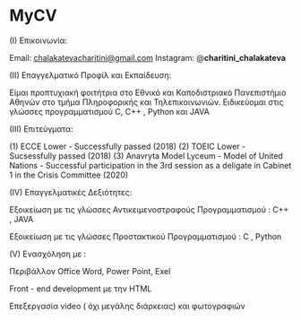 # MyCV

(I) Επικοινωνία:

Email: chalakatevacharitini@gmail.com 
Instagram: @__charitini_chalakateva__

(II) Επαγγελματικό Προφίλ και Εκπαίδευση:

Είμαι προπτυχιακή φοιτήτρια στο Εθνικό και Καποδιστριακό Πανεπιστήμιο Αθηνών στο τμήμα Πληροφορικής και Τηλεπικοινωνιών. Ειδικεύομαι στις γλώσσες προγραμματισμού C, C++ , Python και JAVA

(III) Επιτεύγματα:

(1) ECCE Lower - Successfully passed (2018)
(2) TOEIC Lower - Sucsessfully passed (2018)
(3) Anavryta Model Lyceum - Model of United Nations - Successful participation in the 3rd session as a deligate in Cabinet 1 in the 
                                                                                  Crisis Committee (2020)

(IV) Επαγγελματικές Δεξιότητες: 

Εξοικείωση με τις γλώσσες Αντικειμενοστραφούς Προγραμματισμού : C++ , JAVA

Εξοικείωση με τις γλώσσες Προστακτικού Προγραμματισμού : C , Python 

(V) Ενασχόληση με : 

Περιβάλλον Office Word, Power Point, Exel

Front - end development με την HTML

Επεξεργασία video ( όχι μεγάλης διάρκειας) και φωτογραφιών 

